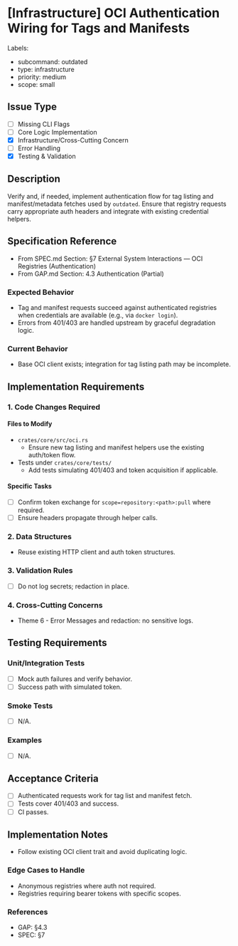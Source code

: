 # [Infrastructure] OCI Authentication Wiring for Tags and Manifests

Labels:
- subcommand: outdated
- type: infrastructure
- priority: medium
- scope: small

## Issue Type
- [ ] Missing CLI Flags
- [ ] Core Logic Implementation
- [x] Infrastructure/Cross-Cutting Concern
- [ ] Error Handling
- [x] Testing & Validation

## Description
Verify and, if needed, implement authentication flow for tag listing and manifest/metadata fetches used by `outdated`. Ensure that registry requests carry appropriate auth headers and integrate with existing credential helpers.

## Specification Reference

- From SPEC.md Section: §7 External System Interactions — OCI Registries (Authentication)
- From GAP.md Section: 4.3 Authentication (Partial)

### Expected Behavior
- Tag and manifest requests succeed against authenticated registries when credentials are available (e.g., via `docker login`).
- Errors from 401/403 are handled upstream by graceful degradation logic.

### Current Behavior
- Base OCI client exists; integration for tag listing path may be incomplete.

## Implementation Requirements

### 1. Code Changes Required

#### Files to Modify
- `crates/core/src/oci.rs`
  - Ensure new tag listing and manifest helpers use the existing auth/token flow.
- Tests under `crates/core/tests/`
  - Add tests simulating 401/403 and token acquisition if applicable.

#### Specific Tasks
- [ ] Confirm token exchange for `scope=repository:<path>:pull` where required.
- [ ] Ensure headers propagate through helper calls.

### 2. Data Structures
- Reuse existing HTTP client and auth token structures.

### 3. Validation Rules
- [ ] Do not log secrets; redaction in place.

### 4. Cross-Cutting Concerns
- Theme 6 - Error Messages and redaction: no sensitive logs.

## Testing Requirements

### Unit/Integration Tests
- [ ] Mock auth failures and verify behavior.
- [ ] Success path with simulated token.

### Smoke Tests
- [ ] N/A.

### Examples
- [ ] N/A.

## Acceptance Criteria
- [ ] Authenticated requests work for tag list and manifest fetch.
- [ ] Tests cover 401/403 and success.
- [ ] CI passes.

## Implementation Notes
- Follow existing OCI client trait and avoid duplicating logic.

### Edge Cases to Handle
- Anonymous registries where auth not required.
- Registries requiring bearer tokens with specific scopes.

### References
- GAP: §4.3
- SPEC: §7